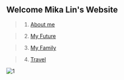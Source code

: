 ## Welcome Mika Lin's Website

> 1. [About me](https://lin-mika.github.io/about-me/)      

> 2. [My Future](https://lin-mika.github.io/about-me/)

> 3. [My Family](https://lin-mika.github.io/about-me/)

> 4. [Travel](https://lin-mika.github.io/about-me/)

![1](https://user-images.githubusercontent.com/61289486/82166315-f4d96800-986c-11ea-99b6-ea22859506ae.jpg)

